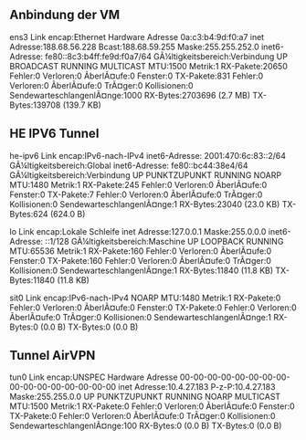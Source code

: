 
## Anbindung der VM
ens3      Link encap:Ethernet  Hardware Adresse 0a:c3:b4:9d:f0:a7
          inet Adresse:188.68.56.228  Bcast:188.68.59.255  Maske:255.255.252.0
          inet6-Adresse: fe80::8c3:b4ff:fe9d:f0a7/64 GÃ¼ltigkeitsbereich:Verbindung
          UP BROADCAST RUNNING MULTICAST  MTU:1500  Metrik:1
          RX-Pakete:20650 Fehler:0 Verloren:0 ÃberlÃ¤ufe:0 Fenster:0
          TX-Pakete:831 Fehler:0 Verloren:0 ÃberlÃ¤ufe:0 TrÃ¤ger:0
          Kollisionen:0 SendewarteschlangenlÃ¤nge:1000
          RX-Bytes:2703696 (2.7 MB)  TX-Bytes:139708 (139.7 KB)

## HE IPV6 Tunnel
he-ipv6   Link encap:IPv6-nach-IPv4
          inet6-Adresse: 2001:470:6c:83::2/64 GÃ¼ltigkeitsbereich:Global
          inet6-Adresse: fe80::bc44:38e4/64 GÃ¼ltigkeitsbereich:Verbindung
          UP PUNKTZUPUNKT RUNNING NOARP  MTU:1480  Metrik:1
          RX-Pakete:245 Fehler:0 Verloren:0 ÃberlÃ¤ufe:0 Fenster:0
          TX-Pakete:7 Fehler:0 Verloren:0 ÃberlÃ¤ufe:0 TrÃ¤ger:0
          Kollisionen:0 SendewarteschlangenlÃ¤nge:1
          RX-Bytes:23040 (23.0 KB)  TX-Bytes:624 (624.0 B)

lo        Link encap:Lokale Schleife
          inet Adresse:127.0.0.1  Maske:255.0.0.0
          inet6-Adresse: ::1/128 GÃ¼ltigkeitsbereich:Maschine
          UP LOOPBACK RUNNING  MTU:65536  Metrik:1
          RX-Pakete:160 Fehler:0 Verloren:0 ÃberlÃ¤ufe:0 Fenster:0
          TX-Pakete:160 Fehler:0 Verloren:0 ÃberlÃ¤ufe:0 TrÃ¤ger:0
          Kollisionen:0 SendewarteschlangenlÃ¤nge:1
          RX-Bytes:11840 (11.8 KB)  TX-Bytes:11840 (11.8 KB)


sit0      Link encap:IPv6-nach-IPv4
          NOARP  MTU:1480  Metrik:1
          RX-Pakete:0 Fehler:0 Verloren:0 ÃberlÃ¤ufe:0 Fenster:0
          TX-Pakete:0 Fehler:0 Verloren:0 ÃberlÃ¤ufe:0 TrÃ¤ger:0
          Kollisionen:0 SendewarteschlangenlÃ¤nge:1
          RX-Bytes:0 (0.0 B)  TX-Bytes:0 (0.0 B)

## Tunnel AirVPN
tun0      Link encap:UNSPEC  Hardware Adresse 00-00-00-00-00-00-00-00-00-00-00-00-00-00-00-00
          inet Adresse:10.4.27.183  P-z-P:10.4.27.183  Maske:255.255.0.0
          UP PUNKTZUPUNKT RUNNING NOARP MULTICAST  MTU:1500  Metrik:1
          RX-Pakete:0 Fehler:0 Verloren:0 ÃberlÃ¤ufe:0 Fenster:0
          TX-Pakete:0 Fehler:0 Verloren:0 ÃberlÃ¤ufe:0 TrÃ¤ger:0
          Kollisionen:0 SendewarteschlangenlÃ¤nge:100
          RX-Bytes:0 (0.0 B)  TX-Bytes:0 (0.0 B)
